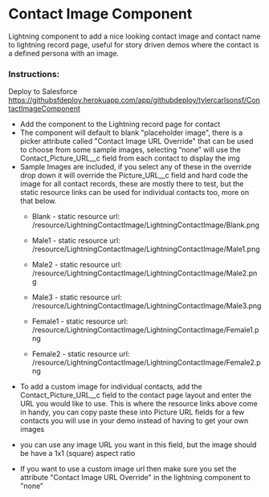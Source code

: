 # Contact Image Component

Lightning component to add a nice looking contact image and contact name to lightning record page, useful for story driven demos where the contact is a defined persona with an image.

### Instructions:

Deploy to Salesforce
https://githubsfdeploy.herokuapp.com/app/githubdeploy/tylercarlsonsf/ContactImageComponent

- Add the component to the Lightning record page for contact
- The component will default to blank "placeholder image", there is a picker attribute called "Contact Image URL Override" that can be used to choose from some sample images, selecting “none” will use the Contact_Picture_URL__c field from each contact to display the img
- Sample Images are included, if you select any of these in the override drop down it will override the Picture_URL__c field and hard code the image for all contact records, these are mostly there to test, but the static resource links can be used for individual contacts too, more on that below.
    * Blank - static resource url: /resource/LightningContactImage/LightningContactImage/Blank.png
    
    * Male1 - static resource url: /resource/LightningContactImage/LightningContactImage/Male1.png
 
    * Male2 - static resource url: /resource/LightningContactImage/LightningContactImage/Male2.png
   
    * Male3 - static resource url: /resource/LightningContactImage/LightningContactImage/Male3.png

    * Female1 - static resource url: /resource/LightningContactImage/LightningContactImage/Female1.png
 
    * Female2 - static resource url: /resource/LightningContactImage/LightningContactImage/Female2.png


* To add a custom image for individual contacts, add the Contact_Picture_URL__c field to the contact page layout and enter the URL you would like to use. This is where the resource links above come in handy, you can copy paste these into Picture URL fields for a few contacts you will use in your demo instead of having to get your own images

* you can use any image URL you want in this field, but the image should be have a 1x1 (square) aspect ratio
* If you want to use a custom image url then make sure you set the attribute "Contact Image URL Override"  in the lightning component to "none”



